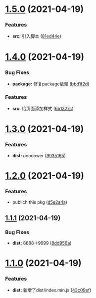 # [1.5.0](https://github.com/luochongfei/kkk/compare/v1.4.0...v1.5.0) (2021-04-19)


### Features

* **src:** 引入脚本 ([81ed44e](https://github.com/luochongfei/kkk/commit/81ed44e7d09ee046067fa827be59eb91ed346bba))

# [1.4.0](https://github.com/luochongfei/kkk/compare/v1.3.0...v1.4.0) (2021-04-19)


### Bug Fixes

* **package:** 修复package依赖 ([bbd1f2d](https://github.com/luochongfei/kkk/commit/bbd1f2da7eb488586ce7ee8e7469651ab71c78bf))


### Features

* **src:** 给页面添加样式 ([6b1327c](https://github.com/luochongfei/kkk/commit/6b1327c1871e551affc932348e72fce60fb8f42b))

# [1.3.0](https://github.com/luochongfei/kkk/compare/v1.2.0...v1.3.0) (2021-04-19)


### Features

* **dist:** ooooower ([9935165](https://github.com/luochongfei/kkk/commit/99351650e4f9b7bf82ae6658ebdd2f4738b2c9ad))

# [1.2.0](https://github.com/luochongfei/kkk/compare/v1.1.1...v1.2.0) (2021-04-19)


### Features

* publich this pkg ([d5e2a4a](https://github.com/luochongfei/kkk/commit/d5e2a4a3d59a2a10307312cc166f854d1d78cabe))

## [1.1.1](https://github.com/luochongfei/kkk/compare/v1.1.0...v1.1.1) (2021-04-19)


### Bug Fixes

* **dist:** 8888->9999 ([8dd956a](https://github.com/luochongfei/kkk/commit/8dd956a155ecfe1b0748cde1f6e06391c60f2492))

# [1.1.0](https://github.com/luochongfei/kkk/compare/v1.0.3...v1.1.0) (2021-04-19)


### Features

* **dist:** 新增了dist/index.min.js ([43c09ef](https://github.com/luochongfei/kkk/commit/43c09efb593326e9799e0f37fe7315d74fc3f587))
